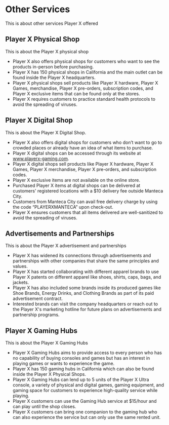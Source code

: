 # Other Services

This is about other services Player X offered

## Player X Physical Shop

This is about the Player X physical shop

- Player X also offers physical shops for customers who want to see the products in-person before purchasing.
- Player X has 150 physical shops in California and the main outlet can be found inside the Player X headquarters.
- Player X physical shops sell products like Player X hardware, Player X Games, merchandise, Player X pre-orders, subscription codes, and Player X exclusive items that can be found only at the stores.
- Player X requires customers to practice standard health protocols to avoid the spreading of viruses.

## Player X Digital Shop

This is about the Player X Digital Shop.

- Player X also offers digital shops for customers who don’t want to go to crowded places or already have an idea of what items to purchase.
- Player X digital shops can be accessed through its website at www.playerx-gaming.com.
- Player X digital shops sell products like Player X hardware, Player X Games, Player X merchandise, Player X pre-orders, and subscription codes.
- Player X exclusive items are not available on the online store.
- Purchased Player X items at digital shops can be delivered at customers' registered locations with a $10 delivery fee outside Manteca City.
- Customers from Manteca City can avail free delivery charge by using the code “PLAYERXMANTECA” upon check-out.
- Player X ensures customers that all items delivered are well-sanitized to avoid the spreading of viruses.

## Advertisements and Partnerships

This is about the Player X advertisement and partnerships

- Player X has widened its connections through advertisements and partnerships with other companies that share the same principles and values.
- Player X has started collaborating with different apparel brands to use Player X patents on different apparel like shoes, shirts, caps, bags, and jackets.
- Player X has also included some brands inside its produced games like Shoe Brands, Energy Drinks, and Clothing Brands as part of its paid advertisement contract.
- Interested brands can visit the company headquarters or reach out to the Player X's marketing hotline for future plans on advertisements and partnership programs.

## Player X Gaming Hubs

This is about the Player X Gaming Hubs

- Player X Gaming Hubs aims to provide access to every person who has no capability of buying consoles and games but has an interest in playing games or wants to experience the game.
- Player X has 150 gaming hubs in California which can also be found inside the Player X Physical Shops.
- Player X Gaming Hubs can lend up to 5 units of the Player X Ultra console, a variety of physical and digital games, gaming equipment, and gaming space for customers to experience high-quality service while playing.
- Player X customers can use the Gaming Hub service at $15/hour and can play until the shop closes.
- Player X customers can bring one companion to the gaming hub who can also experience the service but can only use the same rented unit.